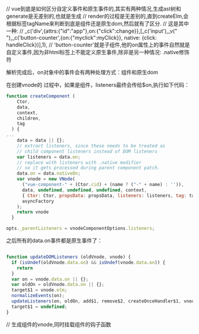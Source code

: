 <!--
 * @Author: wubing32696 wubing32696@hundsun.com
 * @Date: 2023-02-23 21:10:59
 * @LastEditors: wubing32696 wubing32696@hundsun.com
 * @LastEditTime: 2023-02-23 21:11:12
 * @FilePath: \biji\vue2\事件.md
 * @Description: 这是默认设置,请设置`customMade`, 打开koroFileHeader查看配置 进行设置: https://github.com/OBKoro1/koro1FileHeader/wiki/%E9%85%8D%E7%BD%AE
-->
// vue到底是如何区分自定义事件和原生事件的,其实有两种情况,生成ast树和generate是无差别的,也就是生成
  // render的过程是无差别的,直到createElm,会根据标签tagName来判断到底是组件还是原生dom,然后就有了区分.
  // 这是其中一种:
  // _c('div',{attrs:{"id":"app"},on:{"click":change}},[_c('input'),_v(" "),_c('button-counter',{on:{"myclick":myClick}}, native: {click: handleClick})],1),
  // 'button-counter'就是子组件,他的on属性上的事件自然就是自定义事件,因为非html标签上不能定义原生事件,除非是另一种情况: .native修饰符

解析完成后，on对象中的事件会有两种处理方式：组件和原生dom

在创建vnode的 过程中，如果是组件，listeners最终会传给$on,执行如下代码：
```javascript
function createComponent (
    Ctor,
    data,
    context,
    children,
    tag
  ) {
...
    data = data || {};
    // extract listeners, since these needs to be treated as
    // child component listeners instead of DOM listeners
    var listeners = data.on;
    // replace with listeners with .native modifier
    // so it gets processed during parent component patch.
    data.on = data.nativeOn;
    var vnode = new VNode(
      ("vue-component-" + (Ctor.cid) + (name ? ("-" + name) : '')),
      data, undefined, undefined, undefined, context,
      { Ctor: Ctor, propsData: propsData, listeners: listeners, tag: tag, children: children },
      asyncFactory
    );
    return vnode
  }

opts._parentListeners = vnodeComponentOptions.listeners;
```

之后所有的data.on事件都是原生事件了：
```javascript

function updateDOMListeners (oldVnode, vnode) {
  if (isUndef(oldVnode.data.on) && isUndef(vnode.data.on)) {
    return
  }
  var on = vnode.data.on || {};
  var oldOn = oldVnode.data.on || {};
  target$1 = vnode.elm;
  normalizeEvents(on);
  updateListeners(on, oldOn, add$1, remove$2, createOnceHandler$1, vnode.context);
  target$1 = undefined;
}
```
  // 生成组件的vnode,同时挂载组件的钩子函数